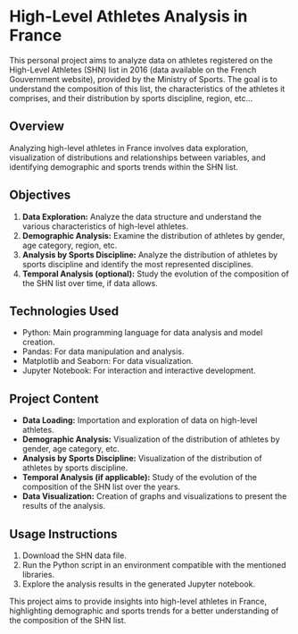 # High-Level Athletes Analysis in France

This personal project aims to analyze data on athletes registered on the High-Level Athletes (SHN) list in 2016 (data available on the French Gouvernment website), provided by the Ministry of Sports. The goal is to understand the composition of this list, the characteristics of the athletes it comprises, and their distribution by sports discipline, region, etc...

## Overview
Analyzing high-level athletes in France involves data exploration, visualization of distributions and relationships between variables, and identifying demographic and sports trends within the SHN list.

## Objectives
1. **Data Exploration:** Analyze the data structure and understand the various characteristics of high-level athletes.
2. **Demographic Analysis:** Examine the distribution of athletes by gender, age category, region, etc.
3. **Analysis by Sports Discipline:** Analyze the distribution of athletes by sports discipline and identify the most represented disciplines.
4. **Temporal Analysis (optional):** Study the evolution of the composition of the SHN list over time, if data allows.

## Technologies Used
- Python: Main programming language for data analysis and model creation.
- Pandas: For data manipulation and analysis.
- Matplotlib and Seaborn: For data visualization.
- Jupyter Notebook: For interaction and interactive development.

## Project Content
- **Data Loading:** Importation and exploration of data on high-level athletes.
- **Demographic Analysis:** Visualization of the distribution of athletes by gender, age category, etc.
- **Analysis by Sports Discipline:** Visualization of the distribution of athletes by sports discipline.
- **Temporal Analysis (if applicable):** Study of the evolution of the composition of the SHN list over the years.
- **Data Visualization:** Creation of graphs and visualizations to present the results of the analysis.

## Usage Instructions
1. Download the SHN data file.
2. Run the Python script in an environment compatible with the mentioned libraries.
3. Explore the analysis results in the generated Jupyter notebook.

This project aims to provide insights into high-level athletes in France, highlighting demographic and sports trends for a better understanding of the composition of the SHN list.

